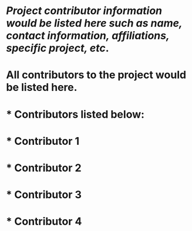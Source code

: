 # *Project contributor information would be listed here such as name, contact information, affiliations, specific project, etc*.
# **All contributors to the project would be listed here**.
# * Contributors listed below:
# * Contributor 1
# * Contributor 2
# * Contributor 3
# * Contributor 4


